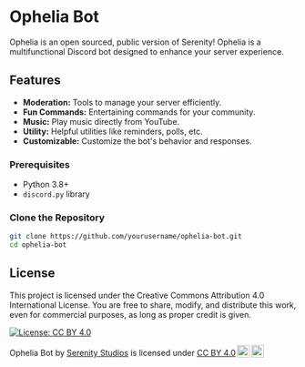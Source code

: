 # Ophelia Bot

Ophelia is an open sourced, public version of Serenity! Ophelia is a multifunctional Discord bot designed to enhance your server experience.

## Features

- **Moderation:** Tools to manage your server efficiently.
- **Fun Commands:** Entertaining commands for your community.
- **Music:** Play music directly from YouTube.
- **Utility:** Helpful utilities like reminders, polls, etc.
- **Customizable:** Customize the bot's behavior and responses.

### Prerequisites

- Python 3.8+
- `discord.py` library

### Clone the Repository

```Bash
git clone https://github.com/yourusername/ophelia-bot.git
cd ophelia-bot
```
## License

This project is licensed under the Creative Commons Attribution 4.0 International License. You are free to share, modify, and distribute this work, even for commercial purposes, as long as proper credit is given. 

[![License: CC BY 4.0](https://licensebuttons.net/l/by/4.0/88x31.png)](https://creativecommons.org/licenses/by/4.0/)
<p xmlns:cc="http://creativecommons.org/ns#" xmlns:dct="http://purl.org/dc/terms/"><span property="dct:title">Ophelia Bot</span> by <a rel="cc:attributionURL dct:creator" property="cc:attributionName" href="https://serenity.rip">Serenity Studios</a> is licensed under <a href="https://creativecommons.org/licenses/by/4.0/?ref=chooser-v1" target="_blank" rel="license noopener noreferrer" style="display:inline-block;">CC BY 4.0<img style="height:22px!important;margin-left:3px;vertical-align:text-bottom;" src="https://mirrors.creativecommons.org/presskit/icons/cc.svg?ref=chooser-v1" alt=""><img style="height:22px!important;margin-left:3px;vertical-align:text-bottom;" src="https://mirrors.creativecommons.org/presskit/icons/by.svg?ref=chooser-v1" alt=""></a></p>
